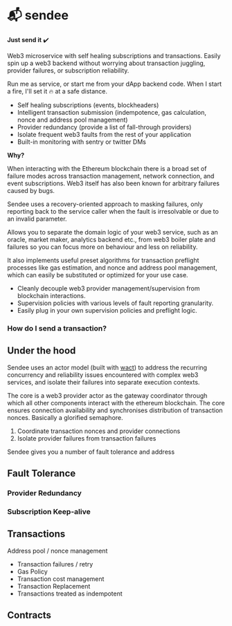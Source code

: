 # 📬 sendee

**Just send it** ✔️

Web3 microservice with self healing subscriptions and transactions. Easily spin
up a web3 backend without worrying about transaction juggling, provider
failures, or subscription reliability.

Run me as service, or start me from your dApp backend code. When I start a fire,
I'll set it 🔥 at a safe distance.

- Self healing subscriptions (events, blockheaders)
- Intelligent transaction submission (indempotence, gas calculation, nonce and
  address pool management)
- Provider redundancy (provide a list of fall-through providers)
- Isolate frequent web3 faults from the rest of your application
- Built-in monitoring with sentry or twitter DMs

**Why?**

When interacting with the Ethereum blockchain there is a broad set of failure
modes across transaction management, network connection, and event
subscriptions. Web3 itself has also been known for arbitrary failures caused by
bugs.

Sendee uses a recovery-oriented approach to masking failures, only reporting
back to the service caller when the fault is irresolvable or due to an invalid
parameter.

Allows you to separate the domain logic of your web3 service, such as an oracle,
market maker, analytics backend etc., from web3 boiler plate and failures so you
can focus more on behaviour and less on reliability.

It also implements useful preset algorithms for transaction preflight processes
like gas estimation, and nonce and address pool management, which can easily be
substituted or optimized for your use case.

- Cleanly decouple web3 provider management/supervision from blockchain interactions.
- Supervision policies with various levels of fault reporting granularity.
- Easily plug in your own supervision policies and preflight logic.

### How do I send a transaction?

## Under the hood

Sendee uses an actor model (built with [wact](https://github.com/jack0son/wact)) to
address the recurring concurrency and reliability issues encountered with
complex web3 services, and isolate their failures into separate
execution contexts.

The core is a web3 provider actor as the gateway coordinator through which all other
components interact with the ethereum blockchain. The core ensures connection
availability and synchronises distribution of transaction nonces. Basically
a glorified semaphore.

1. Coordinate transaction nonces and provider connections
2. Isolate provider failures from transaction failures

Sendee gives you a number of fault tolerance and address

## Fault Tolerance

### Provider Redundancy

### Subscription Keep-alive

## Transactions

Address pool / nonce management

- Transaction failures / retry
- Gas Policy
- Transaction cost management
- Transaction Replacement
- Transactions treated as indempotent

## Contracts
